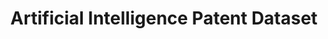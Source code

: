 ---
citation: 'Giczy, A.V., Pairolero, N.A. & Toole, A.A. Identifying artificial intelligence
  (AI) invention: a novel AI patent dataset. J Technol Transf 47, 476–505 (2022).
  https://doi.org/10.1007/s10961-021-09900-2'
contributors:
- Alexander Giczy
- Nicholas Pairolero
- Andrew Toole
cost: none
description: "The Artificial Intelligence Patent Dataset consists of two files, both\
  \ released by the OCE. The first data file identifies United States (U.S.) patents\
  \ issued between 1976 and 2020 and pre-grant publications (PGPubs) published through\
  \ 2020 that contain one or more of several AI technology components (including machine\
  \ learning, natural language processing, computer vision, speech, knowledge processing,\
  \ AI hardware, evolutionary computation, and planning and control). \n\nOCE generated\
  \ this data file using a machine learning (ML) approach that analyzed patent text\
  \ and citations to identify AI in U.S. patent documents. The second data file contains\
  \ the patent documents used to train the ML models."
documentation: https://papers.ssrn.com/sol3/papers.cfm?abstract_id=3866793
last_edit: Thu, 13 Jul 2023 07:34:32 GMT
location: https://www.uspto.gov/ip-policy/economic-research/research-datasets/artificial-intelligence-patent-dataset
maintained_by: EconomicsData@uspto.gov
open_access: 'TRUE'
related_publications: https://papers.ssrn.com/sol3/papers.cfm?abstract_id=3866793,
  https://www.uspto.gov/sites/default/files/documents/OCE-DH-AI.pdf
shortname: ai_patent_dataset
tags:
- AI
- validation
- patents
timeframe: 1976-2020
title: Artificial Intelligence Patent Dataset
uuid: 335a9e17-069a-468f-b5b3-fa7151c83a8a
versioning: 'FALSE'
---